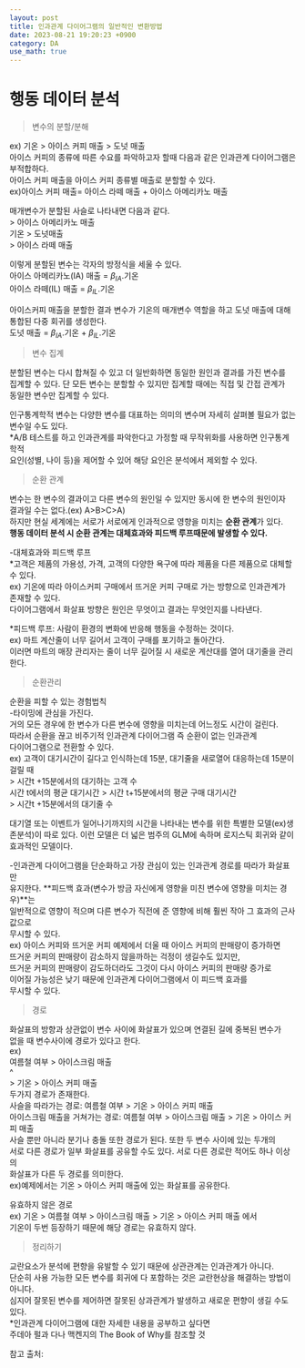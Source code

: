 ```yaml
---
layout: post
title: 인과관계 다이어그램의 일반적인 변환방법   
date: 2023-08-21 19:20:23 +0900
category: DA
use_math: true
---
```

# 행동 데이터 분석    
> 변수의 분할/분해  

ex) 기온 > 아이스 커피 매출 > 도넛 매출  
아이스 커피의 종류에 따른 수요를 파악하고자 할때 다음과 같은 인과관계 다이어그램은  
부적합하다.  
아이스 커피 매출을 아이스 커피 종류별 매출로 분할할 수 있다.  
ex)아이스 커피 매출= 아이스 라떼 매출 + 아이스 아메리카노 매출  
  
매개변수가 분할된 사슬로 나타내면 다음과 같다.  
      > 아이스 아메리카노 매출  
기온                           > 도넛매출  
      > 아이스 라떼 매출          
  
이렇게 분할된 변수는 각자의 방정식을 세울 수 있다.  
아이스 아메리카노(IA) 매출 = $\beta_{IA}$.기온  
아이스 라떼(IL) 매출 = $\beta_{IL}$.기온  
  
아이스커피 매출을 분할한 결과 변수가 기온의 매개변수 역할을 하고 도넛 매출에 대해  
통합된 다중 회귀를 생성한다.  
도넛 매출 =  $\beta_{IA}$.기온 + $\beta_{IL}$.기온  

> 변수 집계  

분할된 변수는 다시 합쳐질 수 있고 더 일반화하면 동일한 원인과 결과를 가진 변수를  
집계할 수 있다. 단 모든 변수는 분할할 수 있지만 집계할 때에는 직접 및 간접 관계가  
동일한 변수만 집계할 수 있다.  

인구통계학적 변수는 다양한 변수를 대표하는 의미의 변수며 자세히 살펴볼 필요가 없는  
변수일 수도 있다.  
*A/B 테스트를 하고 인과관계를 파악한다고 가정할 때 무작위화를 사용하면 인구통계학적  
요인(성별, 나이 등)을 제어할 수 있어 해당 요인은 분석에서 제외할 수 있다.  
  
> 순환 관계  

변수는 한 변수의 결과이고 다른 변수의 원인일 수 있지만 동시에 한 변수의 원인이자  
결과일 수는 없다.(ex) A>B>C>A)  
하지만 현실 세계에는 서로가 서로에게 인과적으로 영향을 미치는 **순환 관계**가 있다.  
**행동 데이터 분석 시 순환 관계는 대체효과와 피드백 루프때문에 발생할 수 있다.**  

-대체효과와 피드백 루프  
*고객은 제품의 가용성, 가격, 고객의 다양한 욕구에 따라 제품을 다른 제품으로 대체할 수 있다.  
ex) 기온에 따라 아이스커피 구매에서 뜨거운 커피 구매로 가는 방향으로 인과관계가  
존재할 수 있다.  
다이어그램에서 화살표 방향은 원인은 무엇이고 결과는 무엇인지를 나타낸다.  
  
*피드백 루프: 사람이 환경의 변화에 반응해 행동을 수정하는 것이다.  
ex) 마트 계산줄이 너무 길어서 고객이 구매를 포기하고 돌아간다.  
이러면 마트의 매장 관리자는 줄이 너무 길어질 시 새로운 계산대를 열어 대기줄을 관리한다.  
  
> 순환관리  

순환을 피할 수 있는 경험법칙  
-타이밍에 관심을 가진다.  
거의 모든 경우에 한 변수가 다른 변수에 영향을 미치는데 어느정도 시간이 걸린다.  
따라서 순환을 끊고 비주기적 인과관계 다이어그램 즉 순환이 없는 인과관계  
다이어그램으로 전환할 수 있다.  
ex) 고객이 대기시간이 길다고 인식하는데 15분, 대기줄을 새로열어 대응하는데 15분이  
걸릴 때  
                           > 시간t +15분에서의 대기하는 고객 수  
시간 t에서의 평균 대기시간                                      > 시간 t+15분에서의 평균 구매 대기시간  
                           > 시간t +15분에서의 대기줄 수  
    
대기열 또는 이벤트가 일어나기까지의 시간을 나타내는 변수를 위한 특별한 모델(ex)생존분석)이 따로 있다. 이런 모델은 더 넓은 범주의 GLM에 속하며 로지스틱 회귀와 같이  
효과적인 모델이다.  
  
-인과관계 다이어그램을 단순화하고 가장 관심이 있는 인과관계 경로를 따라가 화살표만  
유지한다. **피드백 효과(변수가 방금 자신에게 영향을 미친 변수에 영향을 미치는 경우)**는  
일반적으로 영향이 적으며 다른 변수가 직전에 준 영향에 비해 훨씬 작아 그 효과의 근사값으로  
무시할 수 있다.  
ex) 아이스 커피와 뜨거운 커피 예제에서 더울 때 아이스 커피의 판매량이 증가하면  
뜨거운 커피의 판매량이 감소하지 않을까하는 걱정이 생길수도 있지만,  
뜨거운 커피의 판매량이 감도하더라도 그것이 다시 아이스 커피의 판매량 증가로  
이어질 가능성은 낮기 때문에 인과관계 다이어그램에서 이 피드백 효과를  
무시할 수 있다.  

> 경로  

화살표의 방향과 상관없이 변수 사이에 화살표가 있으며 연결된 길에 중복된 변수가  
없을 때 변수사이에 경로가 있다고 한다.  
ex)  
여름철 여부 > 아이스크림 매출  
                 ^  
            >  기온  > 아이스 커피 매출  
두가지 경로가 존재한다.  
사슬을 따라가는 경로: 여름철 여부 > 기온 > 아이스 커피 매출  
아이스크림 매출을 거쳐가는 경로: 여름철 여부 > 아이스크림 매출 > 기온 > 아이스 커피 매출  
사슬 뿐만 아니라 분기나 충돌 또한 경로가 된다. 또한 두 변수 사이에 있는 두개의   
서로 다른 경로가 일부 화살표를 공유할 수도 있다. 서로 다른 경로란 적어도 하나 이상의  
화살표가 다른 두 경로를 의미한다.  
ex)예제에서는 기온 > 아이스 커피 매출에 있는 화살표를 공유한다.  
  
유효하지 않은 경로  
ex) 기온 > 여름철 여부 > 아이스크림 매출 > 기온 > 아이스 커피 매출 에서  
기온이 두번 등장하기 때문에 해당 경로는 유효하지 않다.  

> 정리하기  

교란요소가 분석에 편향을 유발할 수 있기 때문에 상관관계는 인과관계가 아니다.  
단순히 사용 가능한 모든 변수를 회귀에 다 포함하는 것은 교란현상을 해결하는 방법이 아니다.  
심지어 잘못된 변수를 제어하면 잘못된 상과관계가 발생하고 새로운 편향이 생길 수도 있다.  
*인과관계 다이어그램에 대한 자세한 내용을 공부하고 싶다면  
주데아 펄과 다나 맥켄지의 The Book of Why를 참조할 것  




참고 출처:  
